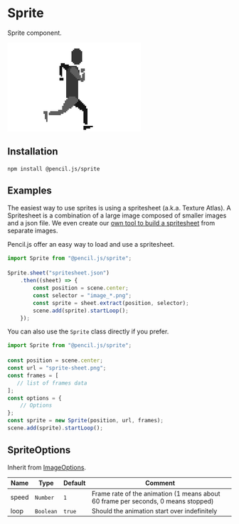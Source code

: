 # Sprite

Sprite component.

![Sprite example](../../media/examples/sprite.gif)


## Installation

    npm install @pencil.js/sprite


## Examples

The easiest way to use sprites is using a spritesheet (a.k.a. Texture Atlas). A Spritesheet is a combination of a large image composed of smaller images
and a json file.
We even create our [own tool to build a spritesheet](https://github.com/pencil-js/spritesheet) from separate images.

Pencil.js offer an easy way to load and use a spritesheet.
```js
import Sprite from "@pencil.js/sprite";

Sprite.sheet("spritesheet.json")
    .then((sheet) => {
        const position = scene.center;
        const selector = "image_*.png";
        const sprite = sheet.extract(position, selector);
        scene.add(sprite).startLoop();
    });
```

You can also use the `Sprite` class directly if you prefer.
```js
import Sprite from "@pencil.js/sprite";

const position = scene.center;
const url = "sprite-sheet.png";
const frames = [
   // list of frames data
];
const options = {
    // Options
};
const sprite = new Sprite(position, url, frames);
scene.add(sprite).startLoop();
```

## SpriteOptions
Inherit from [ImageOptions](../image/readme.md#imageoptions).

| Name | Type | Default | Comment |
| ---- | ---- | ------- | ------- |
|speed |`Number` |`1` |Frame rate of the animation (1 means about 60 frame per seconds, 0 means stopped) |
|loop |`Boolean` |`true` |Should the animation start over indefinitely |
